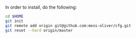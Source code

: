 In order to install, do the following:

```bash
cd $HOME
git init
git remote add origin git@github.com:moss-oliver/cfg.git
git reset --hard origin/master
```
